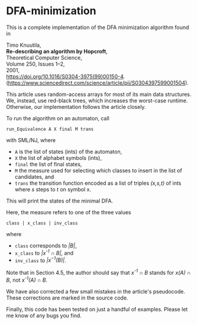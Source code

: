 # DFA-minimization

This is a complete implementation of the DFA minimization algorithm found in

Timo Knuutila,  
**Re-describing an algorithm by Hopcroft**,  
Theoretical Computer Science,  
Volume 250, Issues 1–2,  
2001,  
https://doi.org/10.1016/S0304-3975(99)00150-4.  
(https://www.sciencedirect.com/science/article/pii/S0304397599001504).  

This article uses random-access arrays for most of its main data structures. We, instead, use
red-black trees, which increases the worst-case runtime. Otherwise, our implementation follows
the article closely.

To run the algorithm on an automaton, call

`run_Equivalence A X final M trans`  

with SML/NJ, where

- `A` is the list of states (ints) of the automaton,  
- `X` the list of alphabet symbols (ints),  
- `final` the list of final states,  
- `M` the measure used for selecting which classes to insert in the list of candidates, and  
- `trans` the transition function encoded as a list of triples *(x,s,t)* of ints where *s* steps to
*t* on symbol x.  

This will print the states of the minimal DFA.  

Here, the measure refers to one of the three values  

`class | x_class | inv_class`  

where  

- `class` corresponds to *|B|*,  
- `x_class` to *|x<sup>-1</sup> &cap; B|*, and  
- `inv_class` to *|x<sup>&minus;1</sup>(B)|*.  

Note that in Section 4.5, the author should say that *x<sup>-1</sup> &cap; B* stands for
*x(A) &cap; B*, not *x<sup>-1</sup>(A) &cap; B*.  

We have also corrected a few small mistakes in the article's pseudocode. These corrections are
marked in the source code.  

Finally, this code has been tested on just a handful of examples. Please let me know of any bugs
you find.  
